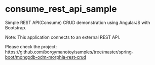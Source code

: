 # consume_rest_api_sample

Simple REST API(Consume) CRUD demonstration using AngularJS with Bootstrap.

Note:
This application connects to an external REST API.

Please check the project:
https://github.com/borgymanotoy/samples/tree/master/spring-boot/mongodb-odm-morphia-rest-crud

